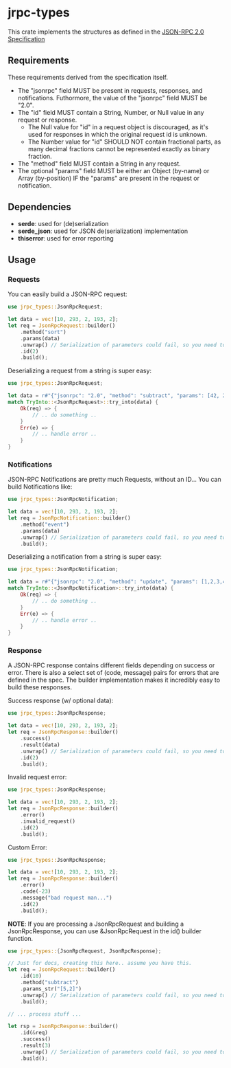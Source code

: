 # jrpc-types

This crate implements the structures as defined in the [JSON-RPC 2.0 Specification](https://www.jsonrpc.org/specification)

## Requirements

These requirements derived from the specification itself.

- The "jsonrpc" field MUST be present in requests, responses, and notifications. Futhormore, the value of the "jsonrpc" field MUST be "2.0".
- The "id" field MUST contain a String, Number, or Null value in any request or response.
  - The Null value for "id" in a request object is discouraged, as it's used for responses in which the original request id is unknown.
  - The Number value for "id" SHOULD NOT contain fractional parts, as many decimal fractions cannot be represented exactly as binary fraction.
- The "method" field MUST contain a String in any request.
- The optional "params" field MUST be either an Object (by-name) or Array (by-position) IF the "params" are present in the request or notification.

## Dependencies

- **serde**: used for (de)serialization
- **serde_json**: used for JSON de(serialization) implementation
- **thiserror**: used for error reporting

## Usage

### Requests

You can easily build a JSON-RPC request:
```rust
use jrpc_types::JsonRpcRequest;

let data = vec![10, 293, 2, 193, 2];
let req = JsonRpcRequest::builder()
    .method("sort")
    .params(data)
    .unwrap() // Serialization of parameters could fail, so you need to catch this.
    .id(2)
    .build();
```

Deserializing a request from a string is super easy:
```rust
use jrpc_types::JsonRpcRequest;

let data = r#"{"jsonrpc": "2.0", "method": "subtract", "params": [42, 23], "id": 1}"#;
match TryInto::<JsonRpcRequest>::try_into(data) {
    Ok(req) => {
        // .. do something ..
    }
    Err(e) => {
        // .. handle error ..
    }
}
```

### Notifications

JSON-RPC Notifications are pretty much Requests, without an ID... You can build Notifications like:
```rust
use jrpc_types::JsonRpcNotification;

let data = vec![10, 293, 2, 193, 2];
let req = JsonRpcNotification::builder()
    .method("event")
    .params(data)
    .unwrap() // Serialization of parameters could fail, so you need to catch this.
    .build();
```

Deserializing a notification from a string is super easy:
```rust
use jrpc_types::JsonRpcNotification;

let data = r#"{"jsonrpc": "2.0", "method": "update", "params": [1,2,3,4,5]}"#;
match TryInto::<JsonRpcNotification>::try_into(data) {
    Ok(req) => {
        // .. do something ..
    }
    Err(e) => {
        // .. handle error ..
    }
}
```

### Response

A JSON-RPC response contains different fields depending on success or error.
There is also a select set of (code, message) pairs for errors that are defined in the spec.
The builder implementation makes it incredibly easy to build these responses.

Success response (w/ optional data):
```rust
use jrpc_types::JsonRpcResponse;

let data = vec![10, 293, 2, 193, 2];
let req = JsonRpcResponse::builder()
    .success()
    .result(data)
    .unwrap() // Serialization of parameters could fail, so you need to catch this.
    .id(2)
    .build();
```

Invalid request error:
```rust
use jrpc_types::JsonRpcResponse;

let data = vec![10, 293, 2, 193, 2];
let req = JsonRpcResponse::builder()
    .error()
    .invalid_request()
    .id(2)
    .build();
```

Custom Error:
```rust
use jrpc_types::JsonRpcResponse;

let data = vec![10, 293, 2, 193, 2];
let req = JsonRpcResponse::builder()
    .error()
    .code(-23)
    .message("bad request man...")
    .id(2)
    .build();
```

**NOTE**: If you are processing a JsonRpcRequest and building a JsonRpcResponse, you can use &JsonRpcRequest in the id() builder function.
```rust
use jrpc_types::{JsonRpcRequest, JsonRpcResponse};

// Just for docs, creating this here.. assume you have this.
let req = JsonRpcRequest::builder()
    .id(10)
    .method("subtract")
    .params_str("[5,2]")
    .unwrap() // Serialization of parameters could fail, so you need to catch this.
    .build();

// ... process stuff ...

let rsp = JsonRpcResponse::builder()
    .id(&req)
    .success()
    .result(3)
    .unwrap() // Serialization of parameters could fail, so you need to catch this.
    .build();
```
